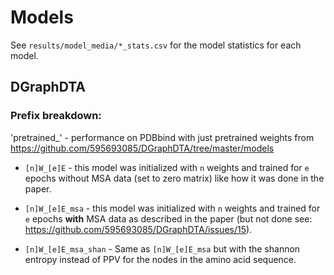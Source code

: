 # Models
See `results/model_media/*_stats.csv` for the model statistics for each model.


## DGraphDTA

### Prefix breakdown:
'pretrained_' - performance on PDBbind with just pretrained weights from https://github.com/595693085/DGraphDTA/tree/master/models

* `[n]W_[e]E` - this model was initialized with `n` weights and trained for `e` epochs without MSA data (set to zero matrix) like how it was done in the paper.

* `[n]W_[e]E_msa` - this model was initialized with `n` weights and trained for `e` epochs **with** MSA data as described in the paper (but not done see: https://github.com/595693085/DGraphDTA/issues/15).

* `[n]W_[e]E_msa_shan` - Same as `[n]W_[e]E_msa` but with the shannon entropy instead of PPV for the nodes in the amino acid sequence.
